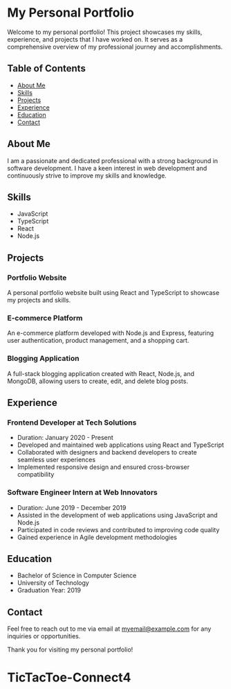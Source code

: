 # My Personal Portfolio

Welcome to my personal portfolio! This project showcases my skills, experience, and projects that I have worked on. It serves as a comprehensive overview of my professional journey and accomplishments.

## Table of Contents
- [About Me](#about-me)
- [Skills](#skills)
- [Projects](#projects)
- [Experience](#experience)
- [Education](#education)
- [Contact](#contact)

## About Me
I am a passionate and dedicated professional with a strong background in software development. I have a keen interest in web development and continuously strive to improve my skills and knowledge.

## Skills
- JavaScript
- TypeScript
- React
- Node.js

## Projects
### Portfolio Website
A personal portfolio website built using React and TypeScript to showcase my projects and skills.

### E-commerce Platform
An e-commerce platform developed with Node.js and Express, featuring user authentication, product management, and a shopping cart.

### Blogging Application
A full-stack blogging application created with React, Node.js, and MongoDB, allowing users to create, edit, and delete blog posts.

## Experience
### Frontend Developer at Tech Solutions
- Duration: January 2020 - Present
- Developed and maintained web applications using React and TypeScript
- Collaborated with designers and backend developers to create seamless user experiences
- Implemented responsive design and ensured cross-browser compatibility

### Software Engineer Intern at Web Innovators
- Duration: June 2019 - December 2019
- Assisted in the development of web applications using JavaScript and Node.js
- Participated in code reviews and contributed to improving code quality
- Gained experience in Agile development methodologies

## Education
- Bachelor of Science in Computer Science
- University of Technology
- Graduation Year: 2019

## Contact
Feel free to reach out to me via email at myemail@example.com for any inquiries or opportunities.

Thank you for visiting my personal portfolio!

# TicTacToe-Connect4
